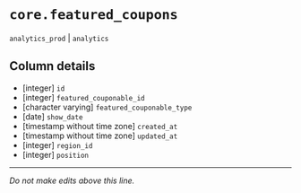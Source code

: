 # `core.featured_coupons`
`analytics_prod` | `analytics`

## Column details
* [integer]   `id`
* [integer]   `featured_couponable_id`
* [character varying] `featured_couponable_type`
* [date]      `show_date`
* [timestamp without time zone] `created_at`
* [timestamp without time zone] `updated_at`
* [integer]   `region_id`
* [integer]   `position`

-------------------------------------------------------------------------------
*Do not make edits above this line.*
